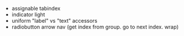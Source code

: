 - assignable tabindex
- indicator light
- uniform "label" vs "text" accessors
- radiobutton arrow nav (get index from group. go to next index. wrap)
